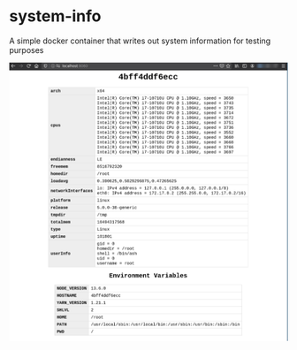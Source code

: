 # system-info

A simple docker container that writes out system information for testing purposes

![Screenshot](screenshot.png)


